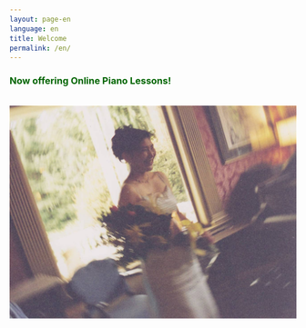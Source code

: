 ```yaml
---
layout: page-en
language: en
title: Welcome
permalink: /en/
---
```


<h3 style="color:DarkGreen;">
  <div id="typedtext">Now offering Online Piano Lessons!</div>
  <script type="text/javascript">
    window.onload = function() { typewriter("<small>&nbsp;&nbsp;&nbsp;&nbsp;Please contact for the details."); }
  </script>
</h3>
<br>
<img src="/img/Nagisa-recital-with-piano.jpg" alt="">

